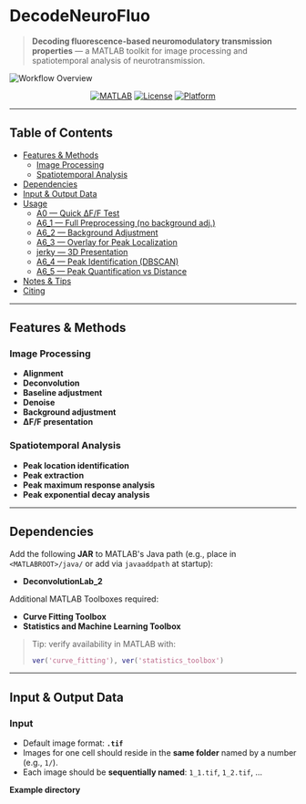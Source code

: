 # DecodeNeuroFluo


> **Decoding fluorescence-based neuromodulatory transmission properties** — a MATLAB toolkit for image processing and spatiotemporal analysis of neurotransmission.

![Workflow Overview](assets/workflow.png)

<p align="center">
  <a href="#"><img alt="MATLAB" src="https://img.shields.io/badge/MATLAB-R2021a%2B-blue"></a>
  <a href="#"><img alt="License" src="https://img.shields.io/badge/license-MIT-green"></a>
  <a href="#"><img alt="Platform" src="https://img.shields.io/badge/platform-Windows%20%7C%20macOS%20%7C%20Linux-lightgrey"></a>
</p>

---

## Table of Contents
- [Features & Methods](#features--methods)
  - [Image Processing](#image-processing)
  - [Spatiotemporal Analysis](#spatiotemporal-analysis)
- [Dependencies](#dependencies)
- [Input & Output Data](#input--output-data)
- [Usage](#usage)
  - [A0 — Quick ΔF/F Test](#a0--quick-Δff-test)
  - [A6_1 — Full Preprocessing (no background adj.)](#a6_1--full-preprocessing-no-background-adj)
  - [A6_2 — Background Adjustment](#a6_2--background-adjustment)
  - [A6_3 — Overlay for Peak Localization](#a6_3--overlay-for-peak-localization)
  - [jerky — 3D Presentation](#jerky--3d-presentation)
  - [A6_4 — Peak Identification (DBSCAN)](#a6_4--peak-identification-dbscan)
  - [A6_5 — Peak Quantification vs Distance](#a6_5--peak-quantification-vs-distance)
- [Notes & Tips](#notes--tips)
- [Citing](#citing)

---

## Features & Methods

### Image Processing
- **Alignment**
- **Deconvolution**
- **Baseline adjustment**
- **Denoise**
- **Background adjustment**
- **ΔF/F presentation**

### Spatiotemporal Analysis
- **Peak location identification**
- **Peak extraction**
- **Peak maximum response analysis**
- **Peak exponential decay analysis**

---

## Dependencies

Add the following **JAR** to MATLAB's Java path (e.g., place in `<MATLABROOT>/java/` or add via `javaaddpath` at startup):

- **DeconvolutionLab_2**

Additional MATLAB Toolboxes required:

- **Curve Fitting Toolbox**
- **Statistics and Machine Learning Toolbox**

> Tip: verify availability in MATLAB with:
>
> ```matlab
> ver('curve_fitting'), ver('statistics_toolbox')
> ```

---

## Input & Output Data

### Input
- Default image format: **`.tif`**
- Images for one cell should reside in the **same folder** named by a number (e.g., `1/`).
- Each image should be **sequentially named**: `1_1.tif`, `1_2.tif`, …

**Example directory**
